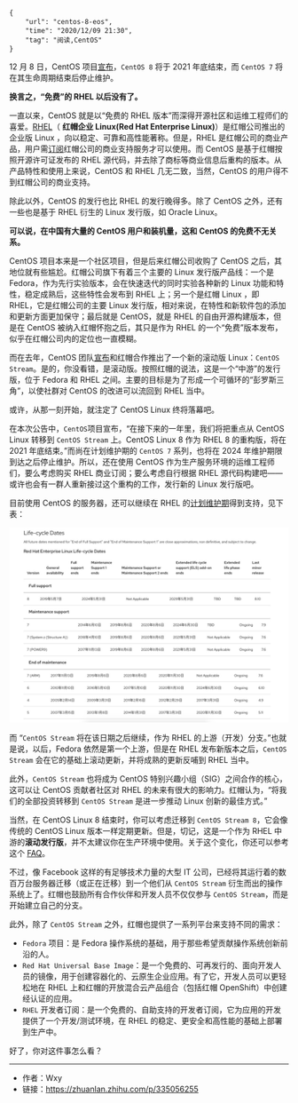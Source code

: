 ```
{
    "url": "centos-8-eos",
    "time": "2020/12/09 21:30",
    "tag": "阅读,CentOS"
}
```

12 月 8 日，CentOS 项目[宣布](https://lists.centos.org/pipermail/centos-announce/2020-December/048208.html)，`CentOS 8` 将于 2021 年底结束，而 `CentOS 7` 将在其生命周期结束后停止维护。

**换言之，“免费”的 RHEL 以后没有了。**

一直以来，CentOS 就是以“免费的 RHEL 版本”而深得开源社区和运维工程师们的喜爱。[RHEL](https://www.redhat.com/en/technologies/linux-platforms/enterprise-linux)（ **红帽企业 Linux(Red Hat Enterprise Linux)**）是红帽公司推出的企业版 Linux ，向以稳定、可靠和高性能著称。但是，RHEL 是红帽公司的商业产品，用户需[订阅](https://access.redhat.com/subscription-value/)红帽公司的商业支持服务才可以使用。而 CentOS 是基于红帽按照开源许可证发布的 RHEL 源代码，并去除了商标等商业信息后重构的版本。从产品特性和使用上来说，CentOS 和 RHEL 几无二致，当然，CentOS 的用户得不到红帽公司的商业支持。

除此以外，CentOS 的发行也比 RHEL 的发行晚得多。除了 CentOS 之外，还有一些也是基于 RHEL 衍生的 Linux 发行版，如 Oracle Linux。

**可以说，在中国有大量的 CentOS 用户和装机量，这和 CentOS 的免费不无关系。**

CentOS 项目本来是一个社区项目，但是后来红帽公司收购了 CentOS 之后，其地位就有些尴尬。红帽公司旗下有着三个主要的 Linux 发行版产品线：一个是 Fedora，作为先行实验版本，会在快速迭代的同时实验各种新的 Linux 功能和特性，稳定成熟后，这些特性会发布到 RHEL 上；另一个是红帽 Linux ，即 RHEL，它是红帽公司的主要 Linux 发行版，相对来说，在特性和新软件包的添加和更新方面更加保守；最后就是 CentOS，就是 RHEL 的自由开源构建版本，但是在 CentOS 被纳入红帽怀抱之后，其只是作为 RHEL 的一个“免费”版本发布，似乎在红帽公司内的定位也一直模糊。

而在去年，CentOS 团队[宣布](https://linux.cn/article-11412-1.html)和红帽合作推出了一个新的滚动版 Linux：`CentOS Stream`。是的，你没看错，是滚动版。按照红帽的说法，这是一个“中游”的发行版，位于 Fedora 和 RHEL 之间。主要的目标是为了形成一个可循环的“彭罗斯三角”，以使社群对 CentOS 的改进可以流回到 RHEL 当中。

或许，从那一刻开始，就注定了 CentOS Linux 终将落幕吧。

在本次公告中，`CentOS`项目宣布，“在接下来的一年里，我们将把重点从 CentOS Linux 转移到 `CentOS Stream` 上。CentOS Linux 8 作为 RHEL 8 的重构版，将在 2021 年底结束。”而尚在计划维护期的 `CentOS 7` 系列，也将在 2024 年维护期限到达之后停止维护。所以，还在使用 CentOS 作为生产服务环境的运维工程师们，要么考虑购买 RHEL 商业订阅；要么考虑自行根据 RHEL 源代码构建吧——或许也会有一群人重新接过这个重构的工作，发行新的 Linux 发行版吧。

目前使用 CentOS 的服务器，还可以继续在 RHEL 的[计划维护期](https://access.redhat.com/support/policy/updates/errata/#Life_Cycle_Dates)得到支持，见下表：

![](../../static/uploads/Red-Hat-Enterprise-Linux-Life-Cycle.jpg)

而 “`CentOS Stream` 将在该日期之后继续，作为 RHEL 的上游（开发）分支。”也就是说，以后，Fedora 依然是第一个上游，但是在 RHEL 发布新版本之后，`CentOS Stream` 会在它的基础上滚动更新，并将成熟的更新反哺到 RHEL 当中。

此外，`CentOS Stream` 也将成为 CentOS 特别兴趣小组（SIG）之间合作的核心，这可以让 CentOS 贡献者社区对 RHEL 的未来有很大的影响力。红帽认为，“将我们的全部投资转移到 `CentOS Stream` 是进一步推动 Linux 创新的最佳方式。”

当然，在 CentOS Linux 8 结束时，你可以考虑迁移到 `CentOS Stream 8`，它会像传统的 CentOS Linux 版本一样定期更新。但是，切记，这是一个作为 RHEL 中游的**滚动发行版**，并不太建议你在生产环境中使用。关于这个变化，你还可以参考这个 [FAQ](https://centos.org/distro-faq/)。

不过，像 Facebook 这样的有足够技术力量的大型 IT 公司，已经将其运行着的数百万台服务器迁移（或正在迁移）到一个他们从 `CentOS Stream` 衍生而出的操作系统上了。红帽也鼓励所有合作伙伴和开发人员不仅仅参与 `CentOS Stream`，而是开始建立自己的分支。

此外，除了 `CentOS Stream` 之外，红帽也提供了一系列平台来支持不同的需求：

- `Fedora` 项目：是 Fedora 操作系统的基础，用于那些希望贡献操作系统创新前沿的人。
- `Red Hat Universal Base Image`：是一个免费的、可再发行的、面向开发人员的镜像，用于创建容器化的、云原生企业应用。有了它，开发人员可以更轻松地在 RHEL 上和红帽的开放混合云产品组合（包括红帽 OpenShift）中创建经认证的应用。
- `RHEL` 开发者订阅：是一个免费的、自助支持的开发者订阅，它为应用的开发提供了一个开发/测试环境，在 RHEL 的稳定、更安全和高性能的基础上部署到生产中。

好了，你对这件事怎么看？

---

- 作者：Wxy
- 链接：https://zhuanlan.zhihu.com/p/335056255